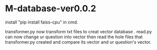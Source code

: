 ﻿# M-database-ver0.0.2
install "pip install faiss-cpu" in cmd.

transformer.py now transform txt files to creat vector database .
read.py can now change ur question into vector then
read the hole files that transformer.py created and compare its vector and ur question's vector.
